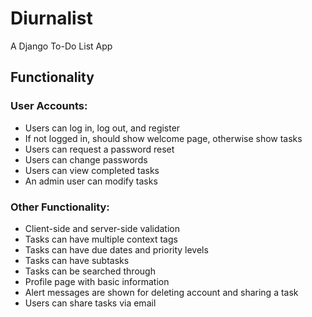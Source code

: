 # Diurnalist
A Django To-Do List App
      
## Functionality	  
### User Accounts:

- Users can log in, log out, and register
- If not logged in, should show welcome page, otherwise show tasks
- Users can request a password reset
- Users can change passwords
- Users can view completed tasks
- An admin user can modify tasks
    
### Other Functionality:

- Client-side and server-side validation
- Tasks can have multiple context tags
- Tasks can have due dates and priority levels
- Tasks can have subtasks
- Tasks can be searched through
- Profile page with basic information
- Alert messages are shown for deleting account and sharing a task
- Users can share tasks via email